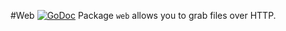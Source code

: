 #Web [![GoDoc](https://img.shields.io/badge/godoc-reference-blue.svg?style=flat-square)](https://godoc.org/github.com/go-gonzo/web)
Package `web` allows you to grab files over HTTP.
